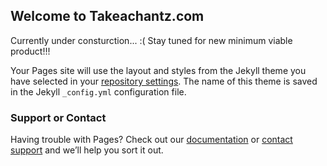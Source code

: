 ## Welcome to Takeachantz.com

Currently under consturction... :( Stay tuned for new minimum viable product!!!

Your Pages site will use the layout and styles from the Jekyll theme you have selected in your [repository settings](https://github.com/chantzwebsite/Take-a-Chantz/settings). The name of this theme is saved in the Jekyll `_config.yml` configuration file.

### Support or Contact

Having trouble with Pages? Check out our [documentation](https://help.github.com/categories/github-pages-basics/) or [contact support](https://github.com/contact) and we’ll help you sort it out.
